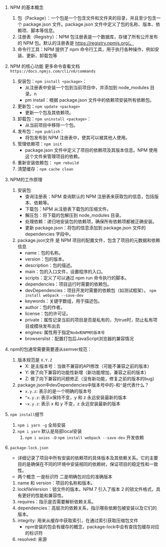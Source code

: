 1. NPM 的基本概念
    1. 包（Package）：一个包是一个包含文件和文件夹的目录，并且至少包含一个 package.json 文件。package.json 文件中定义了包的名称、版本、依赖项、脚本等信息。
    2. 注册表（Registry）：NPM 包注册表是一个数据库，存储了所有公开发布的 NPM 包。默认的注册表是 https://registry.npmjs.org/。
    3. 命令行工具：NPM 提供了 npm 命令行工具，用于执行各种操作，例如安装、更新、卸载包等

2. NPM 的核心功能 更多命令查看文档`https://docs.npmjs.com/cli/v8/commands`
    1. 安装包：`npm install <package>`：
        - 从注册表中安装一个包到当前项目中，并添加到 node_modules 目录。n
        - pm install：根据 package.json 文件中的依赖项安装所有依赖包。
    2. 更新包：`npm update <package>`
        - 更新一个包及其依赖项。
    3. 卸载包：`npm uninstall <package>`：
        - 从当前项目中移除一个包。
    4. 发布包：`npm publish`：
        - 将包发布到 NPM 注册表中，使其可以被其他人使用。
    5. 管理依赖项：`npm init`
        - package.json 文件中定义了项目的依赖项及其版本信息。NPM 使用这个文件来管理项目的依赖。
    6. 重新安装依赖包： `npm rebuild`
    7. 清楚缓存：`npm cache clean`
3. NPM的工作原理
    1. 安装包
        - 查询注册表：NPM 查询默认的 NPM 注册表来获取包的信息，包括版本、依赖等。
        - 下载包：NPM 从注册表下载包的压缩文件。
        - 解压包：将下载的包解压到 node_modules 目录。
        - 处理依赖：递归地安装包的依赖项，确保所有依赖项都被正确安装。
        - 更新 package.json：将包的信息添加到 package.json 文件的 dependencies 字段中。
    2. package.json文件 是 NPM 项目的配置文件，包含了项目的元数据和依赖信息
        - name：包的名称。
        - version：包的版本。
        - description：包的描述。
        - main：包的入口文件，设置程序的入口。
        - scripts：定义了可以通过 npm run 命令执行的脚本。
        - dependencies：项目运行时需要的依赖包。
        - devDependencies：项目开发时需要的依赖包（如测试框架）。   `npm install webpack --save-dev`
        - keywords：关键字数组，用于描述包。
        - author：包的作者。
        - license：包的许可证。
        - private：属性记录当前的项目是否是私有的，为true时，防止私有项目或模块发布出去
        - engines: 属性用于指定`Node和NPM的版本号`
        - browserslist：配置打包后JavaScript浏览器的兼容情况


4. npm的包通常需要需要遵从semver规范：
    1. 版本规范是 `X.Y.Z`
        - X: 是主版本号：当做不兼容的API修改（可能不兼容之前的版本）
        - Y: 做了向下兼容的功能性新增（新功能增加，兼容之前的版本）
        - Z: 做了向下兼容的问题修正（没有新功能，修复之前的版本的bug）
    2. package.json中devDependencies中版本号中的`~`和`^`是代表什么？
        - `x.y.z`: 表示的是一个明确的版本号
        - `^x.y.z`: 表示x保持不变，y 和 z 永远安装最新的版本
        - `~x.y.z`: 表示 x 和 y 不变，z 永远安装最新的版本

5. `npm install`细节
    1. `npm i yarn -g` 全局安装
    2. `npm i yarn` 默认是局部local安装
        1. `npm i axios -D`  `npm install webpack --save-dev` 开发依赖

        
6.  `package-lock.json`
    - 详细记录了项目中所有安装的依赖项的具体版本及其依赖关系。它的主要目的是确保在不同的环境中安装相同的依赖树，保证项目的稳定性和一致性。
    - 两个概念 一是标识符 二是明确包对应的准确版本
    1. name 和 version：项目的名称和版本。
    2. lockfileVersion：锁文件的版本。NPM 7 引入了版本 2 的锁文件格式，具有更好的性能和兼容性。
    3. requires：指示是否需要解析依赖关系。
    4. dependencies：高层次的依赖关系，指示哪些依赖包被安装以及它们的版本。
    5. integrity: 用来从缓存中获取索引，在通过索引获取压缩包文件
        - npm安装的包会有缓存的概念，package-lock中会有查找包缓存对应的标识符
    6. resolved: 来源